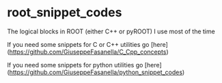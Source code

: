 # root_snippet_codes
The logical blocks in ROOT (either C++ or pyROOT) I use most of the time

If you need some snippets for C or C++ utilities go [here] (https://github.com/GiuseppeFasanella/C_Cpp_concepts)

If you need some snippets for python utilities go [here] (https://github.com/GiuseppeFasanella/python_snippet_codes)
